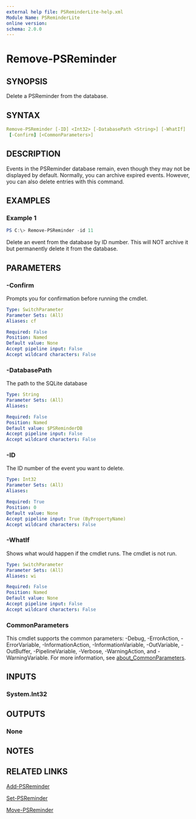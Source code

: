 ```yaml
---
external help file: PSReminderLite-help.xml
Module Name: PSReminderLite
online version:
schema: 2.0.0
---
```


# Remove-PSReminder

## SYNOPSIS

Delete a PSReminder from the database.

## SYNTAX

```yaml
Remove-PSReminder [-ID] <Int32> [-DatabasePath <String>] [-WhatIf]
 [-Confirm] [<CommonParameters>]
```

## DESCRIPTION

Events in the PSReminder database remain, even though they may not be displayed by default. Normally, you can archive expired events. However, you can also delete entries with this command.

## EXAMPLES

### Example 1

```powershell
PS C:\> Remove-PSReminder -id 11
```

Delete an event from the database by ID number. This will NOT archive it but permanently delete it from the database.

## PARAMETERS

### -Confirm

Prompts you for confirmation before running the cmdlet.

```yaml
Type: SwitchParameter
Parameter Sets: (All)
Aliases: cf

Required: False
Position: Named
Default value: None
Accept pipeline input: False
Accept wildcard characters: False
```

### -DatabasePath

The path to the SQLite database

```yaml
Type: String
Parameter Sets: (All)
Aliases:

Required: False
Position: Named
Default value: $PSReminderDB
Accept pipeline input: False
Accept wildcard characters: False
```

### -ID

The ID number of the event you want to delete.

```yaml
Type: Int32
Parameter Sets: (All)
Aliases:

Required: True
Position: 0
Default value: None
Accept pipeline input: True (ByPropertyName)
Accept wildcard characters: False
```

### -WhatIf

Shows what would happen if the cmdlet runs.
The cmdlet is not run.

```yaml
Type: SwitchParameter
Parameter Sets: (All)
Aliases: wi

Required: False
Position: Named
Default value: None
Accept pipeline input: False
Accept wildcard characters: False
```

### CommonParameters

This cmdlet supports the common parameters: -Debug, -ErrorAction, -ErrorVariable, -InformationAction, -InformationVariable, -OutVariable, -OutBuffer, -PipelineVariable, -Verbose, -WarningAction, and -WarningVariable. For more information, see [about_CommonParameters](http://go.microsoft.com/fwlink/?LinkID=113216).

## INPUTS

### System.Int32

## OUTPUTS

### None

## NOTES

## RELATED LINKS

[Add-PSReminder](Add-PSReminder.md)

[Set-PSReminder](Set-PSReminder.md)

[Move-PSReminder](Move-PSReminder.md)
